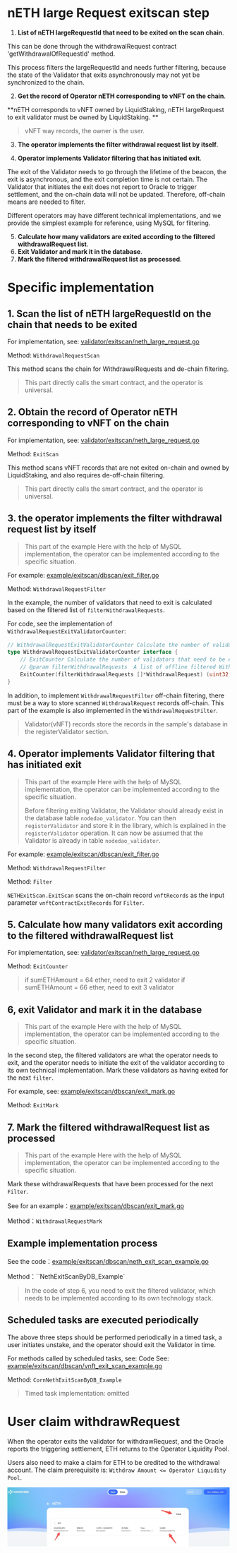 # nETH large Request exitscan step

1. **List of nETH largeRequestId that need to be exited on the scan chain**. 

This can be done through the withdrawalRequest contract 'getWithdrawalOfRequestId' method.

This process filters the largeRequestId and needs further filtering, because the state of the Validator that exits asynchronously may not yet be synchronized to the chain.

2. **Get the record of Operator nETH corresponding to vNFT on the chain**.

**nETH corresponds to vNFT owned by LiquidStaking, nETH largeRequest to exit validator must be owned by LiquidStaking. **

> vNFT way records, the owner is the user.

3. **The operator implements the filter withdrawal request list by itself**. 

4. **Operator implements Validator filtering that has initiated exit**.

The exit of the Validator needs to go through the lifetime of the beacon, the exit is asynchronous, and the exit completion time is not certain. The Validator that initiates the exit does not report to Oracle to trigger settlement, and the on-chain data will not be updated. Therefore, off-chain means are needed to filter.

Different operators may have different technical implementations, and we provide the simplest example for reference, using MySQL for filtering.

5. **Calculate how many validators are exited according to the filtered withdrawalRequest list**.
6. **Exit Validator and mark it in the database**.
7. **Mark the filtered withdrawalRequest list as processed**.



# Specific implementation

## 1. Scan the list of nETH largeRequestId on the chain that needs to be exited

For implementation, see: [validator/exitscan/neth_large_request.go](../../validator/exitscan/neth_large_request.go)

Method: `WithdrawalRequestScan`

This method scans the chain for WithdrawalRequests and de-chain filtering.

> This part directly calls the smart contract, and the operator is universal.


## 2. Obtain the record of Operator nETH corresponding to vNFT on the chain

For implementation, see: [validator/exitscan/neth_large_request.go](../../validator/exitscan/neth_large_request.go)

Method: `ExitScan`

This method scans vNFT records that are not exited on-chain and owned by LiquidStaking, and also requires de-off-chain filtering.

> This part directly calls the smart contract, and the operator is universal.

## 3. the operator implements the filter withdrawal request list by itself

> This part of the example Here with the help of MySQL implementation, the operator can be implemented according to the specific situation.

For example: [example/exitscan/dbscan/exit_filter.go](../../example/exitscan/dbscan/exit_filter.go)

Method: `WithdrawalRequestFilter`

In the example, the number of validators that need to exit is calculated based on the filtered list of `filterWithdrawalRequests`.

For code, see the implementation of `WithdrawalRequestExitValidatorCounter`:

```go
// WithdrawalRequestExitValidatorCounter Calculate the number of validators that need to be exited by a Withdrawal Request
type WithdrawalRequestExitValidatorCounter interface {
	// ExitCounter Calculate the number of validators that need to be exited by a Withdrawal Request
	// @param filterWithdrawalRequests  A list of offline filtered Withdrawal Requests
	ExitCounter(filterWithdrawalRequests []*WithdrawalRequest) (uint32, error)
}
```



In addition, to implement `WithdrawalRequestFilter` off-chain filtering, there must be a way to store scanned `WithdrawalRequest` records off-chain. This part of the example is also implemented in the `WithdrawalRequestFilter`.

> Validator(vNFT) records store the records in the sample's database in the registerValidator section.



## 4. Operator implements Validator filtering that has initiated exit

> This part of the example Here with the help of MySQL implementation, the operator can be implemented according to the specific situation.
>
> Before filtering exiting Validator, the Validator should already exist in the database table `nodedao_validator`. You can then `registerValidator` and store it in the library, which is explained in the `registerValidator` operation. It can now be assumed that the Validator is already in table `nodedao_validator`.

For example: [example/exitscan/dbscan/exit_filter.go](../../example/exitscan/dbscan/exit_filter.go)

Method: `WithdrawalRequestFilter`

Method: `Filter`

`NETHExitScan.ExitScan` scans the on-chain record `vnftRecords` as the input parameter `vnftContractExitRecords` for `Filter`.

## 5. Calculate how many validators exit according to the filtered withdrawalRequest list

For implementation, see: [validator/exitscan/neth_large_request.go](../../validator/exitscan/neth_large_request.go)

Method: `ExitCounter`

> if sumETHAmount = 64 ether, need to exit 2 validator
> if sumETHAmount = 66 ether, need to exit 3 validator




## 6, exit Validator and mark it in the database

> This part of the example Here with the help of MySQL implementation, the operator can be implemented according to the specific situation.

In the second step, the filtered validators are what the operator needs to exit, and the operator needs to initiate the exit of the validator according to its own technical implementation. Mark these validators as having exited for the next `filter`.

For example, see: [example/exitscan/dbscan/exit_mark.go](../../example/exitscan/dbscan/exit_mark.go)

Method: `ExitMark`


## 7. Mark the filtered withdrawalRequest list as processed

> This part of the example Here with the help of MySQL implementation, the operator can be implemented according to the specific situation.

Mark these withdrawalRequests that have been processed for the next `Filter`.

See for an example：[example/exitscan/dbscan/exit_mark.go](../../example/exitscan/dbscan/exit_mark.go)

Method：`WithdrawalRequestMark`



## Example implementation process

See the code：[example/exitscan/dbscan/neth_exit_scan_example.go](../../example/exitscan/dbscan/neth_exit_scan_example.go)

Method：``NethExitScanByDB_Example`
> In the code of step 6, you need to exit the filtered validator, which needs to be implemented according to its own technology stack.



## Scheduled tasks are executed periodically

The above three steps should be performed periodically in a timed task, a user initiates unstake, and the operator should exit the Validator in time.

For methods called by scheduled tasks, see: Code See: [example/exitscan/dbscan/vnft_exit_scan_example.go](../../example/exitscan/dbscan/vnft_exit_scan_example.go)

Method: `CornNethExitScanByDB_Example`

> Timed task implementation: omitted

# User claim withdrawRequest

When the operator exits the validator for withdrawRequest, and the Oracle reports the triggering settlement, ETH returns to the Operator Liquidity Pool.

Users also need to make a claim for ETH to be credited to the withdrawal account. The claim prerequisite is: `Withdraw Amount <= Operator Liquidity Pool`.


![neth claim](../images/neth-claim.jpeg)

